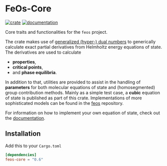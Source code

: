 # FeOs-Core

[![crate](https://img.shields.io/crates/v/feos-core.svg)](https://crates.io/crates/feos-core)
[![documentation](https://docs.rs/feos-core/badge.svg)](https://docs.rs/feos-core)

Core traits and functionalities for the `feos` project.

The crate makes use of [generalized (hyper-) dual numbers](https://github.com/itt-ustutt/num-dual) to generically calculate exact partial derivatives from Helmholtz energy equations of state. The derivatives are used to calculate
- **properties**,
- **critical points**,
- and **phase equilibria**.

In addition to that, utilities are provided to assist in the handling of **parameters** for both molecular equations of state and (homosegmented) group contribution methods. Mainly as a simple test case, a **cubic** equation of state is published as part of this crate. Implementations of more sophisticated models can be found in the [feos](https://github.com/feos-org/feos) repository.

For information on how to implement your own equation of state, check out the [documentation](https://feos-org.github.io/feos/rustguide/index.html).

## Installation

Add this to your `Cargo.toml`

```toml
[dependencies]
feos-core = "0.6"

